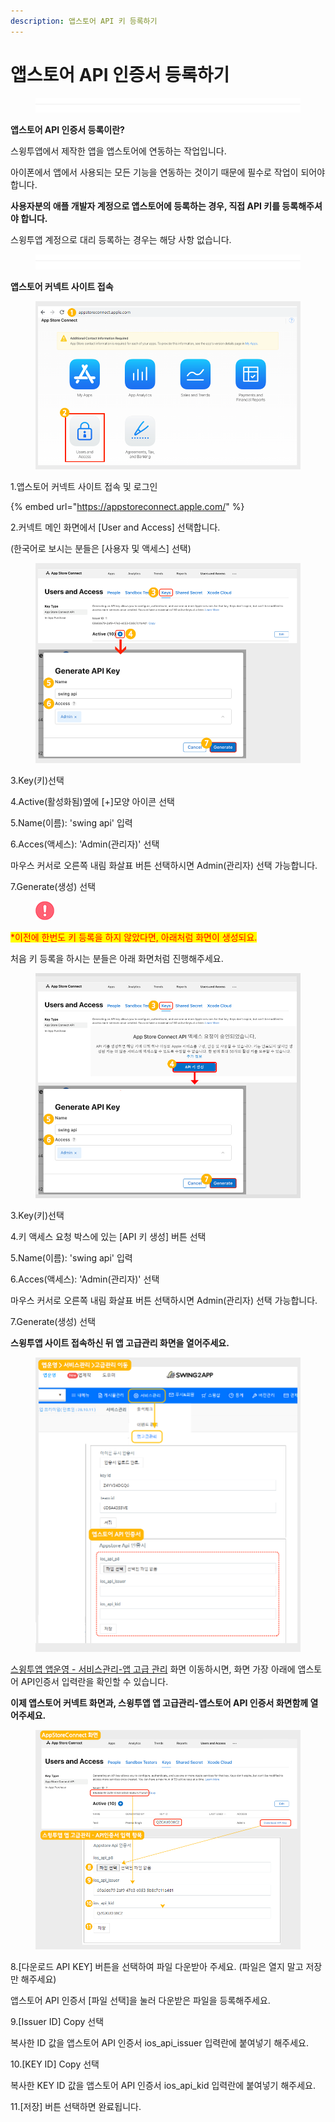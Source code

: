 ```yaml
---
description: 앱스토어 API 키 등록하기
---
```


# 앱스토어 API  인증서 등록하기

<figure><img src="../../.gitbook/assets/구분선 (1).PNG" alt=""><figcaption></figcaption></figure>

**앱스토어 API 인증서 등록이란?**

스윙투앱에서 제작한 앱을 앱스토어에 연동하는 작업입니다.&#x20;

아이폰에서 앱에서 사용되는 모든 기능을 연동하는 것이기 때문에 필수로 작업이 되어야 합니다.

**사용자분의 애플 개발자 계정으로 앱스토어에  등록하는 경우, 직접 API 키를 등록해주셔야 합니다.** &#x20;

&#x20;스윙투앱 계정으로 대리 등록하는 경우는 해당 사항 없습니다.&#x20;

<figure><img src="../../.gitbook/assets/구분선 (1).PNG" alt=""><figcaption></figcaption></figure>

**앱스토어 커넥트 사이트 접속**

<div align="left">

<figure><img src="../../.gitbook/assets/API4.png" alt=""><figcaption></figcaption></figure>

</div>

1.앱스토어 커넥트 사이트 접속 및 로그인

{% embed url="https://appstoreconnect.apple.com/" %}

2.커넥트 메인 화면에서 \[User and Access] 선택합니다.&#x20;

(한국어로 보시는 분들은 \[사용자 및 액세스] 선택)



<div align="left">

<figure><img src="../../.gitbook/assets/API5.png" alt=""><figcaption></figcaption></figure>

</div>

3.Key(키)선택&#x20;

4.Active(활성화됨)옆에 \[+]모양 아이콘 선택

5.Name(이름): 'swing api' 입력

6.Acces(액세스): 'Admin(관리자)' 선택

마우스 커서로 오른쪽 내림 화살표 버튼 선택하시면 Admin(관리자) 선택 가능합니다.&#x20;

7.Generate(생성) 선택



<div align="left">

<figure><img src="../../.gitbook/assets/warning-(2).png" alt=""><figcaption></figcaption></figure>

</div>

<mark style="color:red;">\*이전에 한번도 키 등록을 하지 않았다면, 아래처럼 화면이 생성되요.</mark>

처음 키 등록을 하시는 분들은 아래 화면처럼 진행해주세요.&#x20;

<figure><img src="../../.gitbook/assets/API(변수2).jpg" alt=""><figcaption></figcaption></figure>

3.Key(키)선택&#x20;

4.키 액세스 요청 박스에 있는 \[API 키 생성] 버튼 선택

5.Name(이름): 'swing api' 입력

6.Acces(액세스): 'Admin(관리자)' 선택

마우스 커서로 오른쪽 내림 화살표 버튼 선택하시면 Admin(관리자) 선택 가능합니다.&#x20;

7.Generate(생성) 선택



**스윙투앱 사이트 접속하신 뒤 앱 고급관리 화면을 열어주세요.**&#x20;

<div align="left">

<figure><img src="../../.gitbook/assets/API (1).png" alt=""><figcaption></figcaption></figure>

</div>

[스윙투앱 앱운영 - 서비스관리-앱 고급 관리](https://www.swing2app.co.kr/view/app\_advanced\_management) 화면 이동하시면, 화면 가장 아래에 앱스토어 API인증서 입력란을 확인할 수 있습니다.&#x20;



**이제 앱스토어 커넥트 화면과, 스윙투앱 앱 고급관리-앱스토어 API 인증서 화면함께 열어주세요.**&#x20;

<div align="left">

<figure><img src="../../.gitbook/assets/API6.png" alt=""><figcaption></figcaption></figure>

</div>

8.\[다운로드 API KEY] 버튼을 선택하여 파일 다운받아 주세요. (파일은 열지 말고 저장만 해주세요)

앱스토어 API 인증서 \[파일 선택]을 눌러 다운받은 파일을 등록해주세요.

9.\[Issuer ID] Copy 선택&#x20;

복사한 ID 값을 앱스토어 API 인증서 ios\_api\_issuer 입력란에 붙여넣기 해주세요.&#x20;

10.\[KEY ID] Copy 선택&#x20;

복사한 KEY ID 값을 앱스토어 API 인증서 ios\_api\_kid 입력란에 붙여넣기 해주세요.&#x20;

11.\[저장] 버튼 선택하면 완료됩니다.&#x20;

